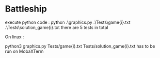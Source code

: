 # Battleship

execute python code :
python .\graphics.py .\Tests\game{i}.txt .\Tests\solution_game{i}.txt
there are 5 tests in total

On linux :

python3 graphics.py Tests/game{i}.txt Tests/solution_game{i}.txt
has to be run on MobaXTerm

